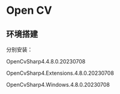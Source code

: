 # Open CV  
## 环境搭建
分别安装：

OpenCvSharp4.4.8.0.20230708

OpenCvSharp4.Extensions.4.8.0.20230708

OpenCvSharp4.Windows.4.8.0.20230708
